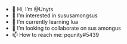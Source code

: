 - 👋 Hi, I’m @Unyts
- 👀 I’m interested in sususamongsus
- 🌱 I’m currently learning lua
- 💞️ I’m looking to collaborate on sus amongus
- 📫 How to reach me: pqunity#5439

<!---
Unyts/Unyts is a ✨ special ✨ repository because its `README.md` (this file) appears on your GitHub profile.
You can click the Preview link to take a look at your changes.
--->
